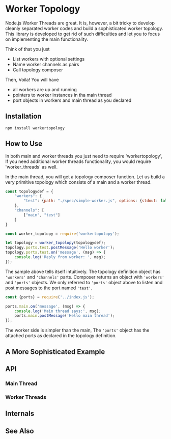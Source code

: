# Worker Topology

Node.js Worker Threads are great. It is, however, a bit tricky to develop cleanly separated worker codes and build a sophisticated worker topology.  This library is developed to get rid of such difficulties and let you to focus on implementing the main functionality.

Think of that you just
* List workers with optional settings
* Name worker channels as pairs
* Call topology composer

Then, Voila!  You will have
* all workers are up and running
* pointers to worker instances in tha main thread
* port objects in workers and main thread as you declared

## Installation

```shell
npm install workertopology
```

## How to Use

In both main and worker threads you just need to require 'workertopology',  If you need additional worker threads functionality, you would require 'worker_threads' as well.

In the main thread, you will get a topology composer function.  Let us build a very primitive topology which consists of a main and a worker thread.

```javascript
const topologydef = {
    "workers": {
        "test": {path: "./spec/simple-worker.js", options: {stdout: false}}
    },
    "channels": [
        ["main", "test"]
    ]
}

const worker_topolopy = require('workertopolopy');

let topology = worker_topolopy(topologydef);
topology.ports.test.postMessage('Hello worker');
topology.ports.test.on('message', (msg) => {
    console.log('Reply from worker: ', msg);
});
```

The sample above tells itself intuitively.  The topology definition object has `'workers'` and `'channels'` parts.  Composer returns an object with `'workers'` and `'ports'` objects.  We only referred to `'ports'` object above to listen and post messages to the port named `'test'`.

```javascript
const {ports} = require('../index.js');

ports.main.on('message', (msg) => {
    console.log('Main thread says:', msg);
    ports.main.postMessage('Hello main thread');
});
```

The worker side is simpler than the main,  The `'ports'` object has the attached ports as declared in the topology definition.

## A More Sophisticated Example

## API

### Main Thread

### Worker Threads


## Internals

## See Also
